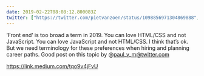 ```yaml
---
date: 2019-02-22T08:08:12.800083Z
twitter: ["https://twitter.com/pietvanzoen/status/1098856971304869888", "https://twitter.com/pietvanzoen/status/1098856972286345216"]
---
```

‘Front end’ is too broad a term in 2019. You can love HTML/CSS and not JavaScript. You can love JavaScript and not HTML/CSS. I think that’s ok. But we need terminology for these preferences when hiring and planning career paths. Good post on this topic by @paul_v_m@twitter.com 

https://link.medium.com/tqo9v4jFvU
